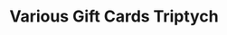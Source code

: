 ---
ee_id: '4384'
site: '1'
type: '2'
url: 2017-028-various-gift-cards-triptych
title: Various Gift Cards Triptych
year: '2017'
display_year: '2017'
medium: Inkjet print on paper
dims: 11 x 25.5 in
pitch: ''
ps: ''
live_url: ''
related: ''
youtube: ''
related_code: ''
imgs: 2017-028-gift-card-triptych-scan-database.jpg
subheading: ''
download: ''
add_credit: ''
commission: ''
layout: things-i-made
---